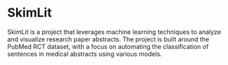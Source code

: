 # SkimLit
SkimLit is a project that leverages machine learning techniques to analyze and visualize research paper abstracts. The project is built around the PubMed RCT dataset, with a focus on automating the classification of sentences in medical abstracts using various models.
